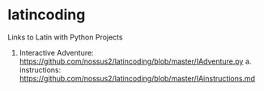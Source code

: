 # latincoding

Links to Latin with Python Projects

1.  Interactive Adventure: https://github.com/nossus2/latincoding/blob/master/IAdventure.py
  a. instructions: https://github.com/nossus2/latincoding/blob/master/IAinstructions.md
   
